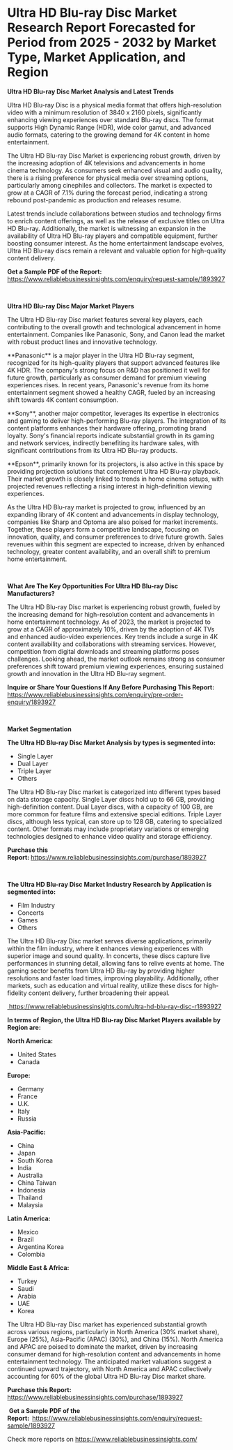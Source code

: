 <p><h1>Ultra HD Blu-ray Disc Market Research Report Forecasted for Period from 2025 -  2032 by Market Type, Market Application, and Region</h1></p><p><strong>Ultra HD Blu-ray Disc Market Analysis and Latest Trends</strong></p>
<p><p>Ultra HD Blu-ray Disc is a physical media format that offers high-resolution video with a minimum resolution of 3840 x 2160 pixels, significantly enhancing viewing experiences over standard Blu-ray discs. The format supports High Dynamic Range (HDR), wide color gamut, and advanced audio formats, catering to the growing demand for 4K content in home entertainment.</p><p>The Ultra HD Blu-ray Disc Market is experiencing robust growth, driven by the increasing adoption of 4K televisions and advancements in home cinema technology. As consumers seek enhanced visual and audio quality, there is a rising preference for physical media over streaming options, particularly among cinephiles and collectors. The market is expected to grow at a CAGR of 7.1% during the forecast period, indicating a strong rebound post-pandemic as production and releases resume.</p><p>Latest trends include collaborations between studios and technology firms to enrich content offerings, as well as the release of exclusive titles on Ultra HD Blu-ray. Additionally, the market is witnessing an expansion in the availability of Ultra HD Blu-ray players and compatible equipment, further boosting consumer interest. As the home entertainment landscape evolves, Ultra HD Blu-ray discs remain a relevant and valuable option for high-quality content delivery.</p></p>
<p><strong>Get a Sample PDF of the Report:&nbsp;</strong> <a href="https://www.reliablebusinessinsights.com/enquiry/request-sample/1893927?utm_campaign=2286&utm_medium=2&utm_source=Github&utm_content=ia&utm_term=13022025&utm_id=ultra-hd-blu-ray-disc">https://www.reliablebusinessinsights.com/enquiry/request-sample/1893927</a></p>
<p>&nbsp;</p>
<p><strong>Ultra HD Blu-ray Disc Major Market Players</strong></p>
<p><p>The Ultra HD Blu-ray Disc market features several key players, each contributing to the overall growth and technological advancement in home entertainment. Companies like Panasonic, Sony, and Canon lead the market with robust product lines and innovative technology.</p><p>**Panasonic** is a major player in the Ultra HD Blu-ray segment, recognized for its high-quality players that support advanced features like 4K HDR. The company's strong focus on R&D has positioned it well for future growth, particularly as consumer demand for premium viewing experiences rises. In recent years, Panasonic's revenue from its home entertainment segment showed a healthy CAGR, fueled by an increasing shift towards 4K content consumption.</p><p>**Sony**, another major competitor, leverages its expertise in electronics and gaming to deliver high-performing Blu-ray players. The integration of its content platforms enhances their hardware offering, promoting brand loyalty. Sony's financial reports indicate substantial growth in its gaming and network services, indirectly benefiting its hardware sales, with significant contributions from its Ultra HD Blu-ray products.</p><p>**Epson**, primarily known for its projectors, is also active in this space by providing projection solutions that complement Ultra HD Blu-ray playback. Their market growth is closely linked to trends in home cinema setups, with projected revenues reflecting a rising interest in high-definition viewing experiences.</p><p>As the Ultra HD Blu-ray market is projected to grow, influenced by an expanding library of 4K content and advancements in display technology, companies like Sharp and Optoma are also poised for market increments. Together, these players form a competitive landscape, focusing on innovation, quality, and consumer preferences to drive future growth. Sales revenues within this segment are expected to increase, driven by enhanced technology, greater content availability, and an overall shift to premium home entertainment.</p></p>
<p>&nbsp;</p>
<p><strong>What Are The Key Opportunities For Ultra HD Blu-ray Disc Manufacturers?</strong></p>
<p><p>The Ultra HD Blu-ray Disc market is experiencing robust growth, fueled by the increasing demand for high-resolution content and advancements in home entertainment technology. As of 2023, the market is projected to grow at a CAGR of approximately 10%, driven by the adoption of 4K TVs and enhanced audio-video experiences. Key trends include a surge in 4K content availability and collaborations with streaming services. However, competition from digital downloads and streaming platforms poses challenges. Looking ahead, the market outlook remains strong as consumer preferences shift toward premium viewing experiences, ensuring sustained growth and innovation in the Ultra HD Blu-ray segment.</p></p>
<p><strong>Inquire or Share Your Questions If Any Before Purchasing This Report:</strong> <a href="https://www.reliablebusinessinsights.com/enquiry/pre-order-enquiry/1893927?utm_campaign=2286&utm_medium=2&utm_source=Github&utm_content=ia&utm_term=13022025&utm_id=ultra-hd-blu-ray-disc">https://www.reliablebusinessinsights.com/enquiry/pre-order-enquiry/1893927</a></p>
<p>&nbsp;</p>
<p><strong>Market Segmentation</strong></p>
<p><strong>The Ultra HD Blu-ray Disc Market Analysis by types is segmented into:</strong></p>
<p><ul><li>Single Layer</li><li>Dual Layer</li><li>Triple Layer</li><li>Others</li></ul></p>
<p><p>The Ultra HD Blu-ray Disc market is categorized into different types based on data storage capacity. Single Layer discs hold up to 66 GB, providing high-definition content. Dual Layer discs, with a capacity of 100 GB, are more common for feature films and extensive special editions. Triple Layer discs, although less typical, can store up to 128 GB, catering to specialized content. Other formats may include proprietary variations or emerging technologies designed to enhance video quality and storage efficiency.</p></p>
<p><strong>Purchase this Report:&nbsp;</strong><a href="https://www.reliablebusinessinsights.com/purchase/1893927?utm_campaign=2286&utm_medium=2&utm_source=Github&utm_content=ia&utm_term=13022025&utm_id=ultra-hd-blu-ray-disc">https://www.reliablebusinessinsights.com/purchase/1893927</a></p>
<p>&nbsp;</p>
<p><strong>The Ultra HD Blu-ray Disc Market Industry Research by Application is segmented into:</strong></p>
<p><ul><li>Film Industry</li><li>Concerts</li><li>Games</li><li>Others</li></ul></p>
<p><p>The Ultra HD Blu-ray Disc market serves diverse applications, primarily within the film industry, where it enhances viewing experiences with superior image and sound quality. In concerts, these discs capture live performances in stunning detail, allowing fans to relive events at home. The gaming sector benefits from Ultra HD Blu-ray by providing higher resolutions and faster load times, improving playability. Additionally, other markets, such as education and virtual reality, utilize these discs for high-fidelity content delivery, further broadening their appeal.</p></p>
<p><a href="https://www.reliablebusinessinsights.com/ultra-hd-blu-ray-disc-r1893927?utm_campaign=2286&utm_medium=2&utm_source=Github&utm_content=ia&utm_term=13022025&utm_id=ultra-hd-blu-ray-disc">&nbsp;https://www.reliablebusinessinsights.com/ultra-hd-blu-ray-disc-r1893927</a></p>
<p><strong>In terms of Region, the Ultra HD Blu-ray Disc Market Players available by Region are:</strong></p>
<p>
    <p> <strong> North America: </strong>
        <ul>
            <li>United States</li>
            <li>Canada</li>
        </ul>
        </p> 
    <p> <strong> Europe: </strong>
        <ul>
            <li>Germany</li>
            <li>France</li>
            <li>U.K.</li>
            <li>Italy</li>
            <li>Russia</li>
        </ul>
        </p> 
    <p> <strong> Asia-Pacific: </strong>
        <ul>
            <li>China</li>
            <li>Japan</li>
            <li>South Korea</li>
            <li>India</li>
            <li>Australia</li>
            <li>China Taiwan</li>
            <li>Indonesia</li>
            <li>Thailand</li>
            <li>Malaysia</li>
        </ul>
        </p> 
    <p> <strong> Latin America: </strong>
        <ul>
            <li>Mexico</li>
            <li>Brazil</li>
            <li>Argentina Korea</li>
            <li>Colombia</li>
        </ul>
        </p> 
    <p> <strong> Middle East & Africa: </strong>
        <ul>
            <li>Turkey</li>
            <li>Saudi</li>
            <li>Arabia</li>
            <li>UAE</li>
            <li>Korea</li>
        </ul>
    </p>
    </p>
<p><p>The Ultra HD Blu-ray Disc market has experienced substantial growth across various regions, particularly in North America (30% market share), Europe (25%), Asia-Pacific (APAC) (30%), and China (15%). North America and APAC are poised to dominate the market, driven by increasing consumer demand for high-resolution content and advancements in home entertainment technology. The anticipated market valuations suggest a continued upward trajectory, with North America and APAC collectively accounting for 60% of the global Ultra HD Blu-ray Disc market share.</p></p>
<p><strong>Purchase this Report: </strong><a href="https://www.reliablebusinessinsights.com/purchase/1893927?utm_campaign=2286&utm_medium=2&utm_source=Github&utm_content=ia&utm_term=13022025&utm_id=ultra-hd-blu-ray-disc">https://www.reliablebusinessinsights.com/purchase/1893927</a></p>
<p>&nbsp;<strong>Get a Sample PDF of the Report:&nbsp;&nbsp;</strong><a href="https://www.reliablebusinessinsights.com/enquiry/request-sample/1893927?utm_campaign=2286&utm_medium=2&utm_source=Github&utm_content=ia&utm_term=13022025&utm_id=ultra-hd-blu-ray-disc">https://www.reliablebusinessinsights.com/enquiry/request-sample/1893927</a></p>
<p><strong></strong></p>
<p>Check more reports on <a href="https://www.reliablebusinessinsights.com/?utm_campaign=2286&utm_medium=2&utm_source=Github&utm_content=ia&utm_term=13022025&utm_id=ultra-hd-blu-ray-disc">https://www.reliablebusinessinsights.com/</a></p>
